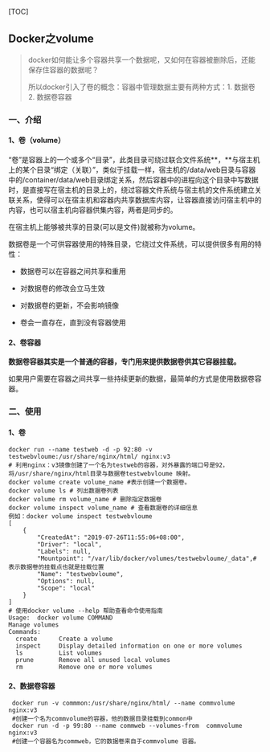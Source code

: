 [TOC]



##  Docker之volume

> docker如何能让多个容器共享一个数据呢，又如何在容器被删除后，还能保存住容器的数据呢？
>
> 所以docker引入了卷的概念：容器中管理数据主要有两种方式：1. 数据卷 2. 数据卷容器

### 一、介绍

#### 1、卷（volume）

 “卷”是容器上的一个或多个“目录”，此类目录可绕过联合文件系统**，**与宿主机上的某个目录“绑定（关联）”，类似于挂载一样，宿主机的/data/web目录与容器中的/container/data/web目录绑定关系，然后容器中的进程向这个目录中写数据时，是直接写在宿主机的目录上的，绕过容器文件系统与宿主机的文件系统建立关联关系，使得可以在宿主机和容器内共享数据库内容，让容器直接访问宿主机中的内容，也可以宿主机向容器供集内容，两者是同步的。

在宿主机上能够被共享的目录(可以是文件)就被称为volume。

数据卷是一个可供容器使用的特殊目录，它绕过文件系统，可以提供很多有用的特性：

- 数据卷可以在容器之间共享和重用

- 对数据卷的修改会立马生效

- 对数据卷的更新，不会影响镜像

- 卷会一直存在，直到没有容器使用


#### 2、卷容器

**数据卷容器其实是一个普通的容器，专门用来提供数据卷供其它容器挂载。**

如果用户需要在容器之间共享一些持续更新的数据，最简单的方式是使用数据卷容器。

### 二、使用

#### 1、卷

```shell
docker run --name testweb -d -p 92:80 -v testwebvloume:/usr/share/nginx/html/ nginx:v3
# 利用nginx：v3镜像创建了一个名为testweb的容器，对外暴露的端口号是92，将/usr/share/nginx/html目录与数据卷testwebvloume 映射。
docker volume create volume_name #表示创建一个数据卷。
docker volume ls # 列出数据卷列表
docker volume rm volume_name # 删除指定数据卷
docker volume inspect volume_name # 查看数据卷的详细信息
例如：docker volume inspect testwebvloume
[
    {
        "CreatedAt": "2019-07-26T11:55:06+08:00",
        "Driver": "local",
        "Labels": null,
        "Mountpoint": "/var/lib/docker/volumes/testwebvloume/_data",# 表示数据卷的挂载点也就是挂载位置
        "Name": "testwebvloume",
        "Options": null,
        "Scope": "local"
    }
]
# 使用docker volume --help 帮助查看命令使用指南
Usage:  docker volume COMMAND
Manage volumes
Commands:
  create      Create a volume
  inspect     Display detailed information on one or more volumes
  ls          List volumes
  prune       Remove all unused local volumes
  rm          Remove one or more volumes
```

#### 2、数据卷容器

```shell
 docker run -v commmon:/usr/share/nginx/html/ --name commvolume nginx:v3
 #创建一个名为commvolume的容器，他的数据目录挂载到common中
 docker run -d -p 99:80 --name commweb --volumes-from  commvolume  nginx:v3
 #创建一个容器名为commweb，它的数据卷来自于commvolume 容器。
```